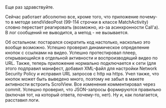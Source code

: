 Еще раз здравствуйте.

Сейчас работает абсолютно все, кроме того, что приложение почему-то в методе sendVideoPost (99-114 строчки в классе MatchActivity) словно перестает реагировать (возможно, из-за асинхронности Call'а). В лог сообщений не выводится, а метод - не вызывается.

Об остальном: постарался сократить код настолько, насколько это вообще возможно. Успешно проверил динамическое определение кнопок с ссылками на видео. Успешно протестировал плеер, открывающийся в отдельной активности и воспроизводящий видео по URL. Также, теперь приложение нормально подключается к сети (для этого подправил манифест, добавил XML-файл для настройки Network Security Policy и исправил URL запросов с http на https. Учел также, что кнопок может быть выведено много, поэтому не забыл в макете активности встроить ScrolView. Все изменения комментировал через commit. Успешно проверил, что JSON-запросы формируются правильно (включая тот, на который ответа, почему-то, нет). Ну и, как полагается, расставил логи.
